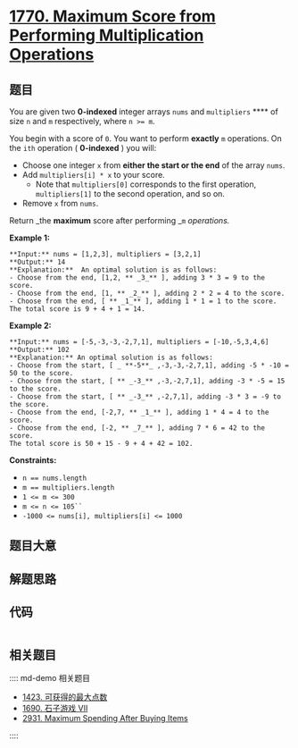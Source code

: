 # [1770. Maximum Score from Performing Multiplication Operations](https://leetcode.com/problems/maximum-score-from-performing-multiplication-operations)

## 题目

You are given two **0-indexed** integer arrays `nums` and `multipliers` ****
of size `n` and `m` respectively, where `n >= m`.

You begin with a score of `0`. You want to perform **exactly** `m` operations.
On the `ith` operation ( **0-indexed** ) you will:

  * Choose one integer `x` from **either the start or the end** of the array `nums`.
  * Add `multipliers[i] * x` to your score. 
    * Note that `multipliers[0]` corresponds to the first operation, `multipliers[1]` to the second operation, and so on.
  * Remove `x` from `nums`.

Return _the **maximum** score after performing _`m` _operations._



**Example 1:**

    
    
    **Input:** nums = [1,2,3], multipliers = [3,2,1]
    **Output:** 14
    **Explanation:**  An optimal solution is as follows:
    - Choose from the end, [1,2, ** _3_** ], adding 3 * 3 = 9 to the score.
    - Choose from the end, [1, ** _2_** ], adding 2 * 2 = 4 to the score.
    - Choose from the end, [ ** _1_** ], adding 1 * 1 = 1 to the score.
    The total score is 9 + 4 + 1 = 14.

**Example 2:**

    
    
    **Input:** nums = [-5,-3,-3,-2,7,1], multipliers = [-10,-5,3,4,6]
    **Output:** 102
    **Explanation:** An optimal solution is as follows:
    - Choose from the start, [ _ **-5**_ ,-3,-3,-2,7,1], adding -5 * -10 = 50 to the score.
    - Choose from the start, [ ** _-3_** ,-3,-2,7,1], adding -3 * -5 = 15 to the score.
    - Choose from the start, [ ** _-3_** ,-2,7,1], adding -3 * 3 = -9 to the score.
    - Choose from the end, [-2,7, ** _1_** ], adding 1 * 4 = 4 to the score.
    - Choose from the end, [-2, ** _7_** ], adding 7 * 6 = 42 to the score. 
    The total score is 50 + 15 - 9 + 4 + 42 = 102.
    



**Constraints:**

  * `n == nums.length`
  * `m == multipliers.length`
  * `1 <= m <= 300`
  * `m <= n <= 105`` `
  * `-1000 <= nums[i], multipliers[i] <= 1000`


## 题目大意

## 解题思路

## 代码

```javascript

```

## 相关题目

:::: md-demo 相关题目
- [1423. 可获得的最大点数](https://leetcode.com/problems/maximum-points-you-can-obtain-from-cards)
- [1690. 石子游戏 VII](https://leetcode.com/problems/stone-game-vii)
- [2931. Maximum Spending After Buying Items](https://leetcode.com/problems/maximum-spending-after-buying-items)

::::
